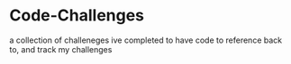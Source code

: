 # Code-Challenges

a collection of challeneges ive completed to have code to reference back to, and track my challenges
